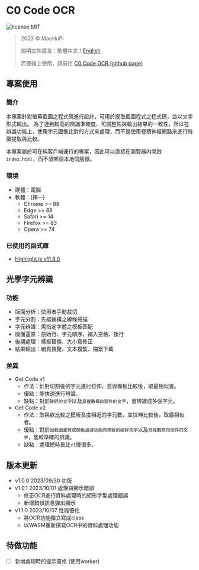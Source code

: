 # C0 Code OCR

![license MIT](https://img.shields.io/badge/license-MIT-blue)

> 2023 &copy; MaoHuPi
> 
> 說明文件語言：繁體中文 / [English](../README.md)
> 
> 若要線上使用，請前往 [C0 Code OCR (github page)](https://maohupi.github.io/c0CodeOCR/)

## 專案使用

### 簡介

本專案針對螢幕截圖之程式碼進行設計，可用於提取截圖程式之程式碼，並以文字形式輸出。
為了達到較高的辨識準確度、可調整性與輸出結果的一致性，所以在辨識功能上，使用字元圖像比對的方式來處理，而不是使用卷積神經網路來進行特徵提取與比較。

本專案屬於可在純客戶端運行的專案，因此可以直接在瀏覽器內開啟`index.html`，而不須架設本地伺服器。

### 環境

* 硬體：電腦
* 軟體：(擇一)
	* Chrome >= 88
	* Edge >= 88
	* Safari >= 14
	* Firefox >= 83
	* Opera >= 74

### 已使用的函式庫

* [Highlight.js v11.8.0](https://github.com/highlightjs/highlight.js/releases/tag/11.8.0)

## 光學字元辨識

### 功能

* 版面分析：使用者手動裁切
* 字元分割：先縱後橫之線條掃描
* 字元辨識：需指定字體之模板匹配
* 版面還原：原始行、字元順序，補入空格、換行
* 後期處理：樣板替換、大小寫修正
* 結果輸出：網頁預覽、文本複製、檔案下載

### 差異

* Get Code v1
	* 作法：針對切割後的字元進行拉伸，並與模板比較後，取最相似者。
	* 優點：能快速進行辨識。
	* 缺點：對於`破碎的文字`以及`具複數橫向部件的文字`，會辨識成多個字元。
* Get Code v2  
	* 作法：取與欲比較之模板長度相近的字元數，並拉伸比較後，取最相似者。
	* 優點：對於`因截圖畫質或顏色過濾功能而導致的破碎文字`以及`具複數橫向部件的文字`，能較準確的辨識。
	* 缺點：處理總時長比`v1`慢很多。

## 版本更新

* v1.0.0 2023/09/30 初版
* v1.0.1 2023/10/01 處理與顯示錯誤
	* 修正OCR進行資料處理時的矩形字型處理錯誤
	* 新增錯誤訊息彈出顯示
* v1.1.0 2023/10/07 性能優化
	* 將OCR功能獨立寫成class
	* 以WASM重新撰寫OCR中的資料處理功能

## 待做功能

- [ ] 新增處理時的提示窗格 (使用worker)